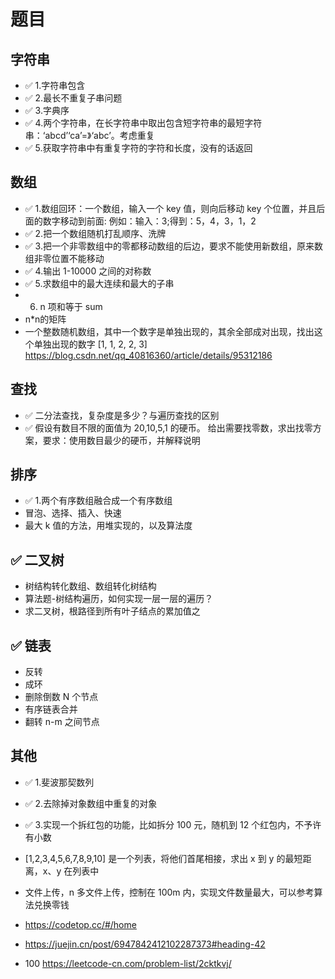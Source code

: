 # 题目

## 字符串

- ✅ 1.字符串包含
- ✅ 2.最长不重复子串问题
- ✅ 3.字典序
- ✅ 4.两个字符串，在长字符串中取出包含短字符串的最短字符串：‘abcd’‘ca’=》‘abc’。考虑重复
- ✅ 5.获取字符串中有重复字符的字符和长度，没有的话返回

## 数组

- ✅ 1.数组回环：一个数组，输入一个 key 值，则向后移动 key 个位置，并且后面的数字移动到前面: 例如：输入：3;得到：5，4，3，1，2
- ✅ 2.把一个数组随机打乱顺序、洗牌
- ✅ 3.把一个非零数组中的零都移动数组的后边，要求不能使用新数组，原来数组非零位置不能移动
- ✅ 4.输出 1-10000 之间的对称数
- ✅ 5.求数组中的最大连续和最大的子串
- 6. n 项和等于 sum
- n*n的矩阵
- 一个整数随机数组，其中一个数字是单独出现的，其余全部成对出现，找出这个单独出现的数字 [1, 1, 2, 2, 3] https://blog.csdn.net/qq_40816360/article/details/95312186

## 查找

- ✅ 二分法查找，复杂度是多少？与遍历查找的区别
- ✅ 假设有数目不限的面值为 20,10,5,1 的硬币。 给出需要找零数，求出找零方案，要求：使用数目最少的硬币，并解释说明

## 排序

- ✅ 1.两个有序数组融合成一个有序数组
- 冒泡、选择、插入、快速
- 最大 k 值的方法，用堆实现的，以及算法度

## ✅ 二叉树

- 树结构转化数组、数组转化树结构
- 算法题-树结构遍历，如何实现一层一层的遍历？
- 求二叉树，根路径到所有叶子结点的累加值之

## ✅ 链表

- 反转
- 成环
- 删除倒数 N 个节点
- 有序链表合并
- 翻转 n-m 之间节点

## 其他

- ✅ 1.斐波那契数列
- ✅ 2.去除掉对象数组中重复的对象
- ✅ 3.实现一个拆红包的功能，比如拆分 100 元，随机到 12 个红包内，不予许有小数
- [1,2,3,4,5,6,7,8,9,10] 是一个列表，将他们首尾相接，求出 x 到 y 的最短距离，x、y 在列表中

- 文件上传，n 多文件上传，控制在 100m 内，实现文件数量最大，可以参考算法兑换零钱

- https://codetop.cc/#/home
- https://juejin.cn/post/6947842412102287373#heading-42
- 100 https://leetcode-cn.com/problem-list/2cktkvj/